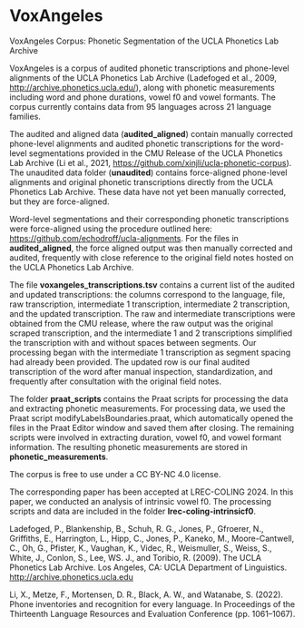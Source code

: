 # VoxAngeles
VoxAngeles Corpus: Phonetic Segmentation of the UCLA Phonetics Lab Archive

VoxAngeles is a corpus of audited phonetic transcriptions and phone-level alignments of the UCLA Phonetics Lab Archive (Ladefoged et al., 2009, http://archive.phonetics.ucla.edu/), along with phonetic measurements including word and phone durations, vowel f0 and vowel formants. The corpus currently contains data from 95 languages across 21 language families. 

The audited and aligned data (**audited_aligned**) contain manually corrected phone-level alignments and audited phonetic transcriptions for the word-level segmentations provided in the CMU Release of the UCLA Phonetics Lab Archive (Li et al., 2021, https://github.com/xinjli/ucla-phonetic-corpus). The unaudited data folder (**unaudited**) contains force-aligned phone-level alignments and original phonetic transcriptions directly from the UCLA Phonetics Lab Archive. These data have not yet been manually corrected, but they are force-aligned.

Word-level segmentations and their corresponding phonetic transcriptions were force-aligned using the procedure outlined here: https://github.com/echodroff/ucla-alignments. For the files in **audited_aligned**, the force aligned output was then manually corrected and audited, frequently with close reference to the original field notes hosted on the UCLA Phonetics Lab Archive. 

The file **voxangeles_transcriptions.tsv** contains a current list of the audited and updated transcriptions: the columns correspond to the language, file, raw transcription, intermediate 1 transcription, intermediate 2 transcription, and the updated transcription. The raw and intermediate transcriptions were obtained from the CMU release, where the raw output was the original scraped transcription, and the intermediate 1 and 2 transcriptions simplified the transcription with and without spaces between segments. Our processing began with the intermediate 1 transcription as segment spacing had already been provided. The updated row is our final audited transcription of the word after manual inspection, standardization, and frequently after consultation with the original field notes. 

The folder **praat_scripts** contains the Praat scripts for processing the data and extracting phonetic measurements. For processing data, we used the Praat script modifyLabelsBoundaries.praat, which  automatically opened the files in the Praat Editor window and saved them after closing. The remaining scripts were involved in extracting duration, vowel f0, and vowel formant information. The resulting phonetic measurements are stored in **phonetic_measurements**. 

The corpus is free to use under a CC BY-NC 4.0 license. 

The corresponding paper has been accepted at LREC-COLING 2024. In this paper, we conducted an analysis of intrinsic vowel f0. The processing scripts and data are included in the folder **lrec-coling-intrinsicf0**. 

Ladefoged, P., Blankenship, B., Schuh, R. G., Jones, P., Gfroerer, N., Griffiths, E., Harrington, L., Hipp, C., Jones, P., Kaneko, M., Moore-Cantwell, C., Oh, G., Pfister, K., Vaughan, K., Videc, R., Weismuller, S., Weiss, S., White, J., Conlon, S., Lee, WS. J., and Toribio, R. (2009). The UCLA Phonetics Lab Archive.  Los Angeles, CA: UCLA Department of Linguistics. http://archive.phonetics.ucla.edu 

Li, X., Metze, F., Mortensen, D. R., Black, A. W., and Watanabe, S. (2022). Phone inventories and recognition for every language. In Proceedings of the Thirteenth Language Resources and Evaluation Conference (pp. 1061–1067).
